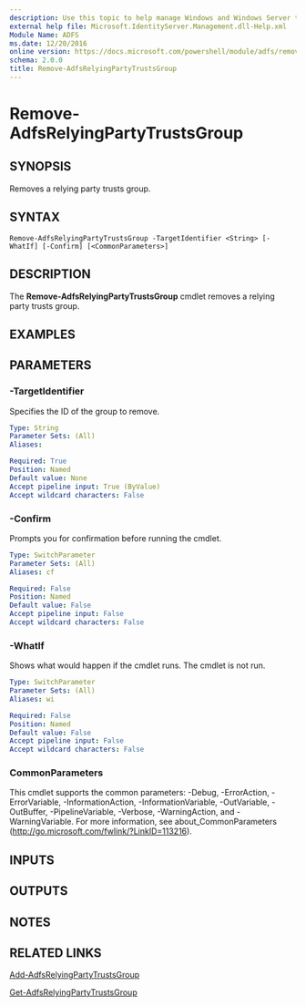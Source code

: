 ```yaml
---
description: Use this topic to help manage Windows and Windows Server technologies with Windows PowerShell.
external help file: Microsoft.IdentityServer.Management.dll-Help.xml
Module Name: ADFS
ms.date: 12/20/2016
online version: https://docs.microsoft.com/powershell/module/adfs/remove-adfsrelyingpartytrustsgroup?view=windowsserver2019-ps&wt.mc_id=ps-gethelp
schema: 2.0.0
title: Remove-AdfsRelyingPartyTrustsGroup
---
```


# Remove-AdfsRelyingPartyTrustsGroup

## SYNOPSIS
Removes a relying party trusts group.

## SYNTAX

```
Remove-AdfsRelyingPartyTrustsGroup -TargetIdentifier <String> [-WhatIf] [-Confirm] [<CommonParameters>]
```

## DESCRIPTION
The **Remove-AdfsRelyingPartyTrustsGroup** cmdlet removes a relying party trusts group.

## EXAMPLES

## PARAMETERS

### -TargetIdentifier
Specifies the ID of the group to remove.

```yaml
Type: String
Parameter Sets: (All)
Aliases: 

Required: True
Position: Named
Default value: None
Accept pipeline input: True (ByValue)
Accept wildcard characters: False
```

### -Confirm
Prompts you for confirmation before running the cmdlet.

```yaml
Type: SwitchParameter
Parameter Sets: (All)
Aliases: cf

Required: False
Position: Named
Default value: False
Accept pipeline input: False
Accept wildcard characters: False
```

### -WhatIf
Shows what would happen if the cmdlet runs.
The cmdlet is not run.

```yaml
Type: SwitchParameter
Parameter Sets: (All)
Aliases: wi

Required: False
Position: Named
Default value: False
Accept pipeline input: False
Accept wildcard characters: False
```

### CommonParameters
This cmdlet supports the common parameters: -Debug, -ErrorAction, -ErrorVariable, -InformationAction, -InformationVariable, -OutVariable, -OutBuffer, -PipelineVariable, -Verbose, -WarningAction, and -WarningVariable. For more information, see about_CommonParameters (http://go.microsoft.com/fwlink/?LinkID=113216).

## INPUTS

## OUTPUTS

## NOTES

## RELATED LINKS

[Add-AdfsRelyingPartyTrustsGroup](./Add-AdfsRelyingPartyTrustsGroup.md)

[Get-AdfsRelyingPartyTrustsGroup](./Get-AdfsRelyingPartyTrustsGroup.md)

